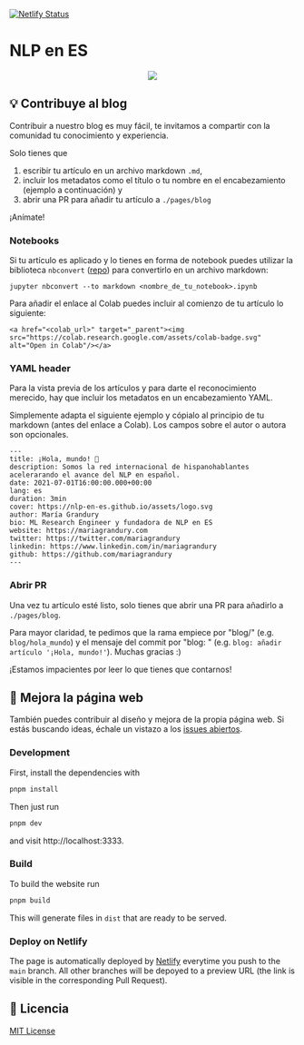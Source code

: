 [![Netlify Status](https://api.netlify.com/api/v1/badges/a1a287d2-c2b8-4a1f-991d-0c1c73d2aa72/deploy-status)](https://app.netlify.com/sites/nlp-en-es/deploys)

# NLP en ES

<p align='center'>
  <img src='https://raw.githubusercontent.com/nlp-en-es/design/main/logo.svg' />
</p>

## 💡 Contribuye al blog

Contribuir a nuestro blog es muy fácil, te invitamos a compartir con la comunidad tu conocimiento y experiencia.

Solo tienes que
1. escribir tu artículo en un archivo markdown `.md`,
2. incluir los metadatos como el título o tu nombre en el encabezamiento (ejemplo a continuación) y
3. abrir una PR para añadir tu artículo a `./pages/blog`

¡Anímate!

### Notebooks

Si tu artículo es aplicado y lo tienes en forma de notebook puedes utilizar la biblioteca `nbconvert` ([repo](https://github.com/jupyter/nbconvert)) para convertirlo en un archivo markdown:
```
jupyter nbconvert --to markdown <nombre_de_tu_notebook>.ipynb 
```

Para añadir el enlace al Colab puedes incluir al comienzo de tu artículo lo siguiente:
```
<a href="<colab_url>" target="_parent"><img src="https://colab.research.google.com/assets/colab-badge.svg" alt="Open in Colab"/></a>
```

### YAML header

Para la vista previa de los artículos y para darte el reconocimiento merecido, hay que incluir los metadatos en un encabezamiento YAML.

Simplemente adapta el siguiente ejemplo y cópialo al principio de tu markdown (antes del enlace a Colab). Los campos sobre el autor o autora son opcionales.
```
---
title: ¡Hola, mundo! 🤗
description: Somos la red internacional de hispanohablantes acelerarando el avance del NLP en español.
date: 2021-07-01T16:00:00.000+00:00
lang: es
duration: 3min
cover: https://nlp-en-es.github.io/assets/logo.svg
author: María Grandury
bio: ML Research Engineer y fundadora de NLP en ES
website: https://mariagrandury.com
twitter: https://twitter.com/mariagrandury
linkedin: https://www.linkedin.com/in/mariagrandury
github: https://github.com/mariagrandury
---
```

### Abrir PR

Una vez tu artículo esté listo, solo tienes que abrir una PR para añadirlo a `./pages/blog`.

Para mayor claridad, te pedimos que la rama empiece por "blog/" (e.g. `blog/hola_mundo`) y el mensaje del commit por "blog: " (e.g. `blog: añadir artículo '¡Hola, mundo!'`). Muchas gracias :)

¡Estamos impacientes por leer lo que tienes que contarnos!


## 🚀 Mejora la página web

También puedes contribuir al diseño y mejora de la propia página web. Si estás buscando ideas, échale un vistazo a los [issues abiertos](https://github.com/nlp-en-es/nlp-en-es.org/issues).

### Development

First, install the dependencies with
```bash
pnpm install
```

Then just run
```bash
pnpm dev
```
and visit http://localhost:3333.

### Build

To build the website run
```bash
pnpm build
```
This will generate files in `dist` that are ready to be served.

### Deploy on Netlify

The page is automatically deployed by [Netlify](https://app.netlify.com/start) everytime you push to the `main` branch. All other branches will be depoyed to a preview URL (the link is visible in the corresponding Pull Request).

## 📜 Licencia
[MIT License](https://github.com/nlp-en-es/pagina-web/blob/main/LICENSE)
